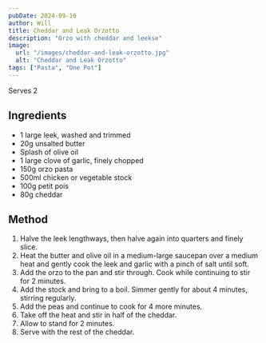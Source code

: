 ```yaml
---
pubDate: 2024-09-10
author: Will
title: Cheddar and Leak Orzotto
description: "Orzo with cheddar and leekse"
image:
  url: "/images/cheddar-and-leak-orzotto.jpg"
  alt: "Cheddar and Leak Orzotto"
tags: ["Pasta", "One Pot"]
--- 
```


Serves 2
## Ingredients
* 1 large leek, washed and trimmed
* 20g unsalted butter
* Splash of olive oil
* 1 large clove of garlic, finely chopped
* 150g orzo pasta
* 500ml chicken or vegetable stock
* 100g petit pois
* 80g cheddar

## Method
1. Halve the leek lengthways, then halve again into quarters and finely slice. 
2. Heat the butter and olive oil in a medium-large saucepan over a medium heat and gently cook the leek and garlic with a pinch of salt until soft. 
3. Add the orzo to the pan and stir through. Cook while continuing to stir for 2 minutes. 
4. Add the stock and bring to a boil. Simmer gently for about 4 minutes, stirring regularly. 
5. Add the peas and continue to cook for 4 more minutes. 
6. Take off the heat and stir in half of the cheddar. 
7. Allow to stand for 2 minutes. 
8. Serve with the rest of the cheddar. 